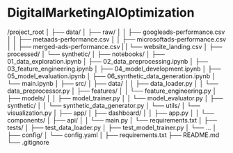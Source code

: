 # DigitalMarketingAIOptimization

/project_root
│
├── data/
│   ├── raw/
│   │   ├── googleads-performance.csv
│   │   ├── metaads-performance.csv
│   │   ├── microsoftads-performance.csv
│   │   ├── merged-ads-performance.csv
|   |   └── website_landing.csv
│   ├── processed/
│   └── synthetic/
│
├── notebooks/
│   ├── 01_data_exploration.ipynb
│   ├── 02_data_preprocessing.ipynb
│   ├── 03_feature_engineering.ipynb
│   ├── 04_model_development.ipynb
│   ├── 05_model_evaluation.ipynb
│   ├── 06_synthetic_data_generation.ipynb
│   └── main.ipynb
│
├── src/
│   ├── data/
│   │   ├── data_loader.py
│   │   └── data_preprocessor.py
│   ├── features/
│   │   └── feature_engineering.py
│   ├── models/
│   │   ├── model_trainer.py
│   │   └── model_evaluator.py
│   ├── synthetic/
│   │   └── synthetic_data_generator.py
│   └── utils/
│       └── visualization.py
│
├── app/
│   ├── dashboard/
│   │   ├── app.py
│   │   └── components/
│   ├── api/
│   │   └── main.py
│   └── requirements.txt
│
├── tests/
│   ├── test_data_loader.py
│   ├── test_model_trainer.py
│   └── ...
│
├── config/
│   └── config.yaml
│
├── requirements.txt
├── README.md
└── .gitignore